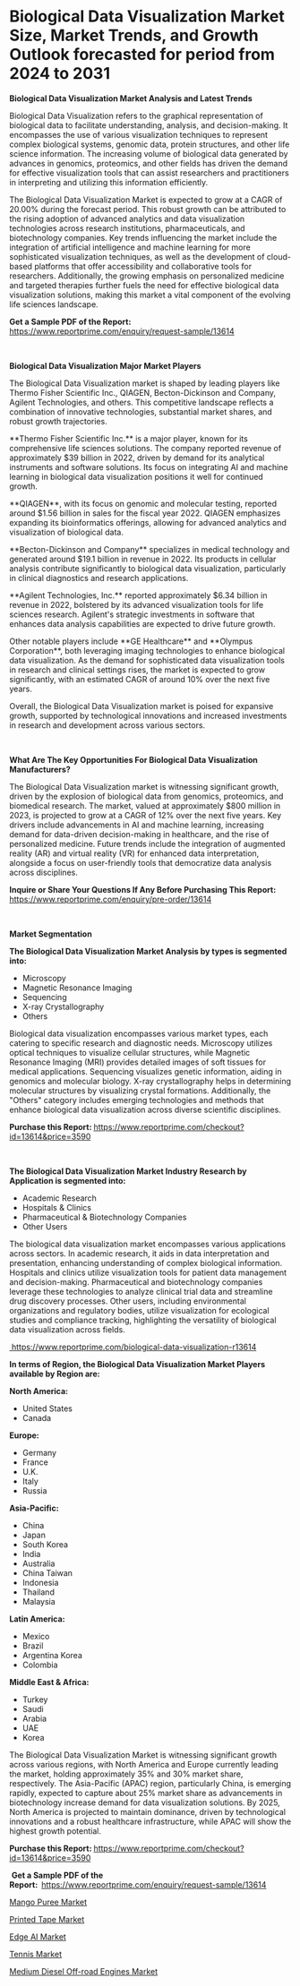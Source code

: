 <p><h1>Biological Data Visualization Market Size, Market Trends, and Growth Outlook forecasted for period from 2024 to 2031</h1></p><p><strong>Biological Data Visualization Market Analysis and Latest Trends</strong></p>
<p><p>Biological Data Visualization refers to the graphical representation of biological data to facilitate understanding, analysis, and decision-making. It encompasses the use of various visualization techniques to represent complex biological systems, genomic data, protein structures, and other life science information. The increasing volume of biological data generated by advances in genomics, proteomics, and other fields has driven the demand for effective visualization tools that can assist researchers and practitioners in interpreting and utilizing this information efficiently.</p><p>The Biological Data Visualization Market is expected to grow at a CAGR of 20.00% during the forecast period. This robust growth can be attributed to the rising adoption of advanced analytics and data visualization technologies across research institutions, pharmaceuticals, and biotechnology companies. Key trends influencing the market include the integration of artificial intelligence and machine learning for more sophisticated visualization techniques, as well as the development of cloud-based platforms that offer accessibility and collaborative tools for researchers. Additionally, the growing emphasis on personalized medicine and targeted therapies further fuels the need for effective biological data visualization solutions, making this market a vital component of the evolving life sciences landscape.</p></p>
<p><strong>Get a Sample PDF of the Report:&nbsp;</strong> <a href="https://www.reportprime.com/enquiry/request-sample/13614?utm_campaign=1131&utm_medium=2&utm_source=Github&utm_content=ia&utm_term=29112024&utm_id=biological-data-visualization">https://www.reportprime.com/enquiry/request-sample/13614</a></p>
<p>&nbsp;</p>
<p><strong>Biological Data Visualization Major Market Players</strong></p>
<p><p>The Biological Data Visualization market is shaped by leading players like Thermo Fisher Scientific Inc., QIAGEN, Becton-Dickinson and Company, Agilent Technologies, and others. This competitive landscape reflects a combination of innovative technologies, substantial market shares, and robust growth trajectories.</p><p>**Thermo Fisher Scientific Inc.** is a major player, known for its comprehensive life sciences solutions. The company reported revenue of approximately $39 billion in 2022, driven by demand for its analytical instruments and software solutions. Its focus on integrating AI and machine learning in biological data visualization positions it well for continued growth.</p><p>**QIAGEN**, with its focus on genomic and molecular testing, reported around $1.56 billion in sales for the fiscal year 2022. QIAGEN emphasizes expanding its bioinformatics offerings, allowing for advanced analytics and visualization of biological data.</p><p>**Becton-Dickinson and Company** specializes in medical technology and generated around $19.1 billion in revenue in 2022. Its products in cellular analysis contribute significantly to biological data visualization, particularly in clinical diagnostics and research applications.</p><p>**Agilent Technologies, Inc.** reported approximately $6.34 billion in revenue in 2022, bolstered by its advanced visualization tools for life sciences research. Agilent's strategic investments in software that enhances data analysis capabilities are expected to drive future growth.</p><p>Other notable players include **GE Healthcare** and **Olympus Corporation**, both leveraging imaging technologies to enhance biological data visualization. As the demand for sophisticated data visualization tools in research and clinical settings rises, the market is expected to grow significantly, with an estimated CAGR of around 10% over the next five years.</p><p>Overall, the Biological Data Visualization market is poised for expansive growth, supported by technological innovations and increased investments in research and development across various sectors.</p></p>
<p>&nbsp;</p>
<p><strong>What Are The Key Opportunities For Biological Data Visualization Manufacturers?</strong></p>
<p><p>The Biological Data Visualization market is witnessing significant growth, driven by the explosion of biological data from genomics, proteomics, and biomedical research. The market, valued at approximately $800 million in 2023, is projected to grow at a CAGR of 12% over the next five years. Key drivers include advancements in AI and machine learning, increasing demand for data-driven decision-making in healthcare, and the rise of personalized medicine. Future trends include the integration of augmented reality (AR) and virtual reality (VR) for enhanced data interpretation, alongside a focus on user-friendly tools that democratize data analysis across disciplines.</p></p>
<p><strong>Inquire or Share Your Questions If Any Before Purchasing This Report:</strong> <a href="https://www.reportprime.com/enquiry/pre-order/13614?utm_campaign=1131&utm_medium=2&utm_source=Github&utm_content=ia&utm_term=29112024&utm_id=biological-data-visualization">https://www.reportprime.com/enquiry/pre-order/13614</a></p>
<p>&nbsp;</p>
<p><strong>Market Segmentation</strong></p>
<p><strong>The Biological Data Visualization Market Analysis by types is segmented into:</strong></p>
<p><ul><li>Microscopy</li><li>Magnetic Resonance Imaging</li><li>Sequencing</li><li>X-ray Crystallography</li><li>Others</li></ul></p>
<p><p>Biological data visualization encompasses various market types, each catering to specific research and diagnostic needs. Microscopy utilizes optical techniques to visualize cellular structures, while Magnetic Resonance Imaging (MRI) provides detailed images of soft tissues for medical applications. Sequencing visualizes genetic information, aiding in genomics and molecular biology. X-ray crystallography helps in determining molecular structures by visualizing crystal formations. Additionally, the "Others" category includes emerging technologies and methods that enhance biological data visualization across diverse scientific disciplines.</p></p>
<p><strong>Purchase this Report:&nbsp;</strong><a href="https://www.reportprime.com/checkout?id=13614&price=3590&utm_campaign=1131&utm_medium=2&utm_source=Github&utm_content=ia&utm_term=29112024&utm_id=biological-data-visualization">https://www.reportprime.com/checkout?id=13614&price=3590</a></p>
<p>&nbsp;</p>
<p><strong>The Biological Data Visualization Market Industry Research by Application is segmented into:</strong></p>
<p><ul><li>Academic Research</li><li>Hospitals & Clinics</li><li>Pharmaceutical & Biotechnology Companies</li><li>Other Users</li></ul></p>
<p><p>The biological data visualization market encompasses various applications across sectors. In academic research, it aids in data interpretation and presentation, enhancing understanding of complex biological information. Hospitals and clinics utilize visualization tools for patient data management and decision-making. Pharmaceutical and biotechnology companies leverage these technologies to analyze clinical trial data and streamline drug discovery processes. Other users, including environmental organizations and regulatory bodies, utilize visualization for ecological studies and compliance tracking, highlighting the versatility of biological data visualization across fields.</p></p>
<p><a href="https://www.reportprime.com/biological-data-visualization-r13614?utm_campaign=1131&utm_medium=2&utm_source=Github&utm_content=ia&utm_term=29112024&utm_id=biological-data-visualization">&nbsp;https://www.reportprime.com/biological-data-visualization-r13614</a></p>
<p><strong>In terms of Region, the Biological Data Visualization Market Players available by Region are:</strong></p>
<p>
    <p> <strong> North America: </strong>
        <ul>
            <li>United States</li>
            <li>Canada</li>
        </ul>
        </p> 
    <p> <strong> Europe: </strong>
        <ul>
            <li>Germany</li>
            <li>France</li>
            <li>U.K.</li>
            <li>Italy</li>
            <li>Russia</li>
        </ul>
        </p> 
    <p> <strong> Asia-Pacific: </strong>
        <ul>
            <li>China</li>
            <li>Japan</li>
            <li>South Korea</li>
            <li>India</li>
            <li>Australia</li>
            <li>China Taiwan</li>
            <li>Indonesia</li>
            <li>Thailand</li>
            <li>Malaysia</li>
        </ul>
        </p> 
    <p> <strong> Latin America: </strong>
        <ul>
            <li>Mexico</li>
            <li>Brazil</li>
            <li>Argentina Korea</li>
            <li>Colombia</li>
        </ul>
        </p> 
    <p> <strong> Middle East & Africa: </strong>
        <ul>
            <li>Turkey</li>
            <li>Saudi</li>
            <li>Arabia</li>
            <li>UAE</li>
            <li>Korea</li>
        </ul>
    </p>
    </p>
<p><p>The Biological Data Visualization Market is witnessing significant growth across various regions, with North America and Europe currently leading the market, holding approximately 35% and 30% market share, respectively. The Asia-Pacific (APAC) region, particularly China, is emerging rapidly, expected to capture about 25% market share as advancements in biotechnology increase demand for data visualization solutions. By 2025, North America is projected to maintain dominance, driven by technological innovations and a robust healthcare infrastructure, while APAC will show the highest growth potential.</p></p>
<p><strong>Purchase this Report: </strong><a href="https://www.reportprime.com/checkout?id=13614&price=3590&utm_campaign=1131&utm_medium=2&utm_source=Github&utm_content=ia&utm_term=29112024&utm_id=biological-data-visualization">https://www.reportprime.com/checkout?id=13614&price=3590</a></p>
<p>&nbsp;<strong>Get a Sample PDF of the Report:&nbsp;&nbsp;</strong><a href="https://www.reportprime.com/enquiry/request-sample/13614?utm_campaign=1131&utm_medium=2&utm_source=Github&utm_content=ia&utm_term=29112024&utm_id=biological-data-visualization">https://www.reportprime.com/enquiry/request-sample/13614</a></p>
<p><strong></strong></p>
<p><p><a href="https://www.linkedin.com/pulse/mango-puree-market-overview-size-value-predicted-cagr-112-iepte?utm_campaign=1131&utm_medium=2&utm_source=Github&utm_content=ia&utm_term=29112024&utm_id=biological-data-visualization">Mango Puree Market</a></p><p><a href="https://www.linkedin.com/pulse/projected-revenue-growth-printed-tape-market-12-cagr-2024-2031-y8a9e?utm_campaign=1131&utm_medium=2&utm_source=Github&utm_content=ia&utm_term=29112024&utm_id=biological-data-visualization">Printed Tape Market</a></p><p><a href="https://github.com/CliffMedina6/Market-Research-Report-List-7/blob/main/edge-ai-market.md?utm_campaign=1131&utm_medium=2&utm_source=Github&utm_content=ia&utm_term=29112024&utm_id=biological-data-visualization">Edge AI Market</a></p><p><a href="https://issuu.com/reportprime-2/docs/tennis-market-size-2030.pptx?utm_campaign=1131&utm_medium=2&utm_source=Github&utm_content=ia&utm_term=29112024&utm_id=biological-data-visualization">Tennis Market</a></p><p><a href="https://issuu.com/reportprime-2/docs/medium-diesel-off-road-engines-market-size-2030.pp?utm_campaign=1131&utm_medium=2&utm_source=Github&utm_content=ia&utm_term=29112024&utm_id=biological-data-visualization">Medium Diesel Off-road Engines Market</a></p></p>
